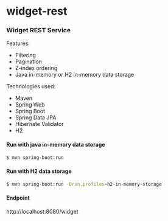 # widget-rest

### Widget REST Service

Features:
* Filtering
* Pagination
* Z-index ordering
* Java in-memory or H2 in-memory data storage

Technologies used:
* Maven
* Spring Web
* Spring Boot
* Spring Data JPA
* Hibernate Validator
* H2

#### Run with java in-memory data storage
```bash
$ mvn spring-boot:run
```

#### Run with H2 data storage
```bash
$ mvn spring-boot:run -Drun.profiles=h2-in-memory-storage
```

#### Endpoint
http://localhost:8080/widget
